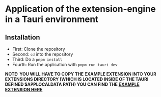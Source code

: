 # Application of the extension-engine in a Tauri environment


## Installation
- First: Clone the repository
- Second: `cd` into the repository
- Third: Do a `pnpm install`
- Fourth: Run the application with `pnpm run tauri dev`

**NOTE: YOU WILL HAVE TO COPY THE EXAMPLE EXTENSION INTO YOUR EXTENSIONS DIRECTORY (WHICH IS LOCATED INSIDE OF THE TAURI DEFINED $APPLOCALDATA PATH)
YOU CAN FIND THE [EXAMPLE EXTENSION HERE](https://github.com/eyyyyyyy3/exampleExtension)**
